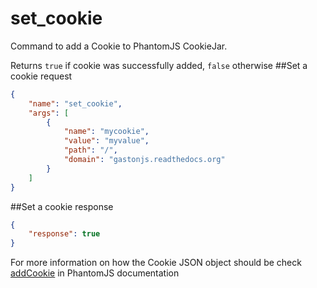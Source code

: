set_cookie
===========
Command to add a Cookie to PhantomJS CookieJar.

Returns `true` if cookie was successfully added, `false` otherwise
##Set a cookie request
```json
{
    "name": "set_cookie",
    "args": [
        {
            "name": "mycookie",
            "value": "myvalue",
            "path": "/",
            "domain": "gastonjs.readthedocs.org"
        }
    ]
}
```
##Set a cookie response
```json
{
    "response": true
}
```

For more information on how the Cookie JSON object should be check [addCookie](http://phantomjs.org/api/phantom/method/add-cookie.html) in PhantomJS documentation
